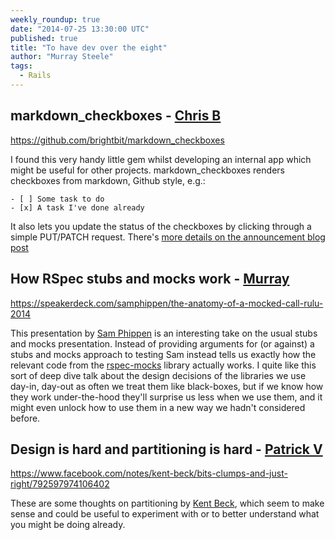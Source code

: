```yaml
---
weekly_roundup: true
date: "2014-07-25 13:30:00 UTC"
published: true
title: "To have dev over the eight"
author: "Murray Steele"
tags:
  - Rails
---
```


## markdown_checkboxes - [Chris B](https://twitter.com/cblunt)

https://github.com/brightbit/markdown_checkboxes

I found this very handy little gem whilst developing an internal app
which might be useful for other projects. markdown_checkboxes renders
checkboxes from markdown, Github style, e.g.:

    - [ ] Some task to do
    - [x] A task I've done already

It also lets you update the status of the checkboxes by clicking
through a simple PUT/PATCH request. There's [more details on the announcement blog post](http://brightbit.com/blog/2013/12/09/enhancing-markdown-rendering-with-the-markdown-checkboxes-gem/)

## How RSpec stubs and mocks work - [Murray](/people/murray-steele)

https://speakerdeck.com/samphippen/the-anatomy-of-a-mocked-call-rulu-2014

This presentation by [Sam Phippen](http://samphippen.com/) is an interesting take on the usual stubs and mocks presentation.  Instead of providing arguments for (or against) a stubs and mocks approach to testing Sam instead tells us exactly how the relevant code from the [rspec-mocks](https://github.com/rspec/rspec-mocks) library actually works.  I quite like this sort of deep dive talk about the design decisions of the libraries we use day-in, day-out as often we treat them like black-boxes, but if we know how they work under-the-hood they'll surprise us less when we use them, and it might even unlock how to use them in a new way we hadn't considered before.

## Design is hard and partitioning is hard - [Patrick V](/people/patrick-vine)

https://www.facebook.com/notes/kent-beck/bits-clumps-and-just-right/792597974106402

These are some thoughts on partitioning by [Kent Beck](http://www.threeriversinstitute.org/), which seem to make sense and could be useful to experiment with or to better understand what you might be doing already.


